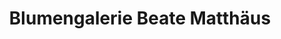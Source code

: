 ---
title: "Blumengalerie Beate Matthäus"
url: /herzogenaurach/blumengalerie-beate-matthaeus/
shop: Blumen
---